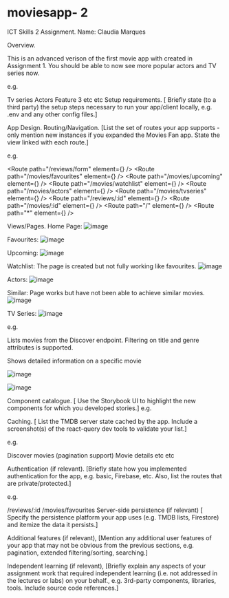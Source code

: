 # moviesapp- 2

ICT Skills 2 Assignment.
Name: Claudia Marques

Overview.

This is an advanced verison of the first movie app with created in Assignment 1. You should be able to now see more popular actors and TV series now.

e.g.

Tv series
Actors
Feature 3
etc
etc
Setup requirements.
[ Briefly state (to a third party) the setup steps necessary to run your app/client locally, e.g. .env and any other config files.]

App Design.
Routing/Navigation.
[List the set of routes your app supports - only mention new instances if you expanded the Movies Fan app. State the view linked with each route.]

e.g.

<Route path="/reviews/form" element={<AddMovieReviewPage />} />
<Route path="/movies/favourites" element={<FavouriteMoviesPage />} />
<Route path="/movies/upcoming" element={<UpcomingMoviesPage />} />
<Route path="/movies/watchlist" element={<WatchlistMoviesPage />} />
<Route path="/movies/actors" element={<ActorPage />} />
<Route path="/movies/tvseries" element={<TVSeriesPage />} />
<Route path="/reviews/:id" element={<MovieReviewPage />} />
<Route path="/movies/:id" element={<MoviePage />} />
<Route path="/" element={<HomePage />} />
<Route path="*" element={<Navigate to="/" replace />} />
                            
Views/Pages.
Home Page:
![image](https://user-images.githubusercontent.com/77294166/186271528-1027ab6c-2341-4663-99bc-a674bf7618ab.png)

Favourites:
![image](https://user-images.githubusercontent.com/77294166/186271621-0d0a436a-9214-4036-85d4-c45096ba0c67.png)

Upcoming:
![image](https://user-images.githubusercontent.com/77294166/186271740-b25726ae-a85a-49b2-86d6-ce470039a387.png)

Watchlist: The page is created but not fully working like favourites.
![image](https://user-images.githubusercontent.com/77294166/186271844-d133798e-8759-4cb7-823a-a2d4751c1d6a.png)

Actors:
![image](https://user-images.githubusercontent.com/77294166/186271895-488c7a98-35a8-4a3c-99c5-c7992cd6ed7c.png)

Similar: Page works but have not been able to achieve similar movies.
![image](https://user-images.githubusercontent.com/77294166/186271994-c0b2c82a-4a71-4794-9d0f-901b75fbbfe0.png)

TV Series:
![image](https://user-images.githubusercontent.com/77294166/186272046-42acae89-d036-4d5c-ade7-6918bf8efbf4.png)


e.g.

Lists movies from the Discover endpoint. Filtering on title and genre attributes is supported.





Shows detailed information on a specific movie

![image](https://user-images.githubusercontent.com/77294166/186272208-2e170a8e-41c6-40aa-b416-84b36bcc26c1.png)

![image](https://user-images.githubusercontent.com/77294166/186272164-535e1f2f-2d2e-490a-a4d6-60fbcb2ca395.png)


Component catalogue.
[ Use the Storybook UI to highlight the new components for which you developed stories.] e.g.



Caching.
[ List the TMDB server state cached by the app. Include a screenshot(s) of the react-query dev tools to validate your list.]

e.g.

Discover movies (pagination support)
Movie details
etc
etc


Authentication (if relevant).
[Briefly state how you implemented authentication for the app, e.g. basic, Firebase, etc. Also, list the routes that are private/protected.]

e.g.

/reviews/:id
/movies/favourites
Server-side persistence (if relevant)
[ Specify the persistence platform your app uses (e.g. TMDB lists, Firestore) and itemize the data it persists.]

Additional features (if relevant),
[Mention any additional user features of your app that may not be obvious from the previous sections, e.g. pagination, extended filtering/sorting, searching.]

Independent learning (if relevant),
[Briefly explain any aspects of your assignment work that required independent learning (i.e. not addressed in the lectures or labs) on your behalf., e.g. 3rd-party components, libraries, tools. Include source code references.]

